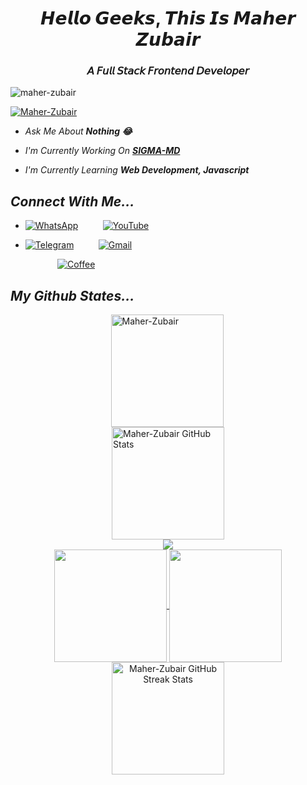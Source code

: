 <h1 align="center">𝙃𝙚𝙡𝙡𝙤 𝙂𝙚𝙚𝙠𝙨, 𝙏𝙝𝙞𝙨 𝙄𝙨 𝙈𝙖𝙝𝙚𝙧 𝙕𝙪𝙗𝙖𝙞𝙧</h1>
<h3 align="center">𝘈 𝘍𝘶𝘭𝘭 𝘚𝘵𝘢𝘤𝘬 𝘍𝘳𝘰𝘯𝘵𝘦𝘯𝘥 𝘋𝘦𝘷𝘦𝘭𝘰𝘱𝘦𝘳</h3>

<p align="left"> <img src="https://komarev.com/ghpvc/?username=maher-zubair&label=Profile%20views&color=0e75b6&style=flat" alt="maher-zubair" /> </p>

<p align="left"> <a href="https://github.com/Maher-Zubair"><img src="https://github-profile-trophy.vercel.app/?username=Maher-Zubair&theme=dark_lover" alt="Maher-Zubair" /></a> </p>

- *Ask Me About **Nothing 😂***

- *I'm Currently Working On **[SIGMA-MD](https://github.com/Maher-Zubair/SIGMA-MD)***

- *I'm Currently Learning **Web Development, Javascript***

## *Connect With Me...*

- [![WhatsApp](https://img.shields.io/badge/WhatsApp-25D366?style=for-the-badge&logo=whatsapp&logoColor=white)](https://wa.me/923466319114) &nbsp;&nbsp;&nbsp;&nbsp;&nbsp;&nbsp;&nbsp;&nbsp;
[![YouTube](https://img.shields.io/badge/youtube-red?style=for-the-badge&logo=youtube&logoColor=white)](https://www.youtube.com/@InnoxentTech?sub_confirmation=1)

- [![Telegram](https://img.shields.io/badge/telegram-0088cc?style=for-the-badge&logo=telegram&logoColor=white)](https://t.me/mz_zubi) &nbsp;&nbsp;&nbsp;&nbsp;&nbsp;&nbsp;&nbsp;&nbsp;
[![Gmail](https://img.shields.io/badge/Gmail%20me-3e164f?style=for-the-badge&logo=gmail&logoColor=white)](mailto:contact@maher-zubair.xyz)

    &nbsp;&nbsp;&nbsp;&nbsp;&nbsp;&nbsp;&nbsp;&nbsp;&nbsp;&nbsp;&nbsp;&nbsp; [![Coffee](https://img.shields.io/badge/Buy%20Me%20A%20Coffee-FFDD00?style=for-the-badge&logo=buymeacoffee&logoColor=white)](https://www.buymeacoffee.com/maher_zubair)


## *My Github States...*


<div style="display: flex; flex-direction: column; align-items: center;">

<img align="left" height="180em" src="https://github-readme-stats.vercel.app/api/top-langs/?username=Maher-Zubair&layout=compact&theme=dark" alt=Maher-Zubair />
<img height="180em" src="https://github-readme-stats.vercel.app/api?username=Maher-Zubair&show_icons=true&locale=en&theme=dark" alt="Maher-Zubair GitHub Stats" />



<img src="https://user-images.githubusercontent.com/73097560/115834477-dbab4500-a447-11eb-908a-139a6edaec5c.gif">
<div align="center">
<a href="https://github.com/Maher-Zubair">
<img align="center" src="http://github-profile-summary-cards.vercel.app/api/cards/most-commit-language?username=Maher-Zubair&theme=dark" height="180em" />
<img align="center" src="http://github-profile-summary-cards.vercel.app/api/cards/repos-per-language?username=Maher-Zubair&theme=dark" height="180em" />
<img height="180em" src="https://github-readme-streak-stats.herokuapp.com/?user=Maher-Zubair&theme=dark" alt="Maher-Zubair GitHub Streak Stats" />
</div>
